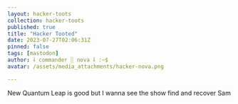 ```yaml
---
layout: hacker-toots
collection: hacker-toots
published: true
title: "Hacker Tooted"
date: 2023-07-27T02:06:31Z
pinned: false
tags: [mastodon]
author: ⸸ commander ░ nova ⸸ :~$
avatar: /assets/media_attachments/hacker-nova.png

---
```


<p>New Quantum Leap is good but I wanna see the show find and recover Sam</p>


